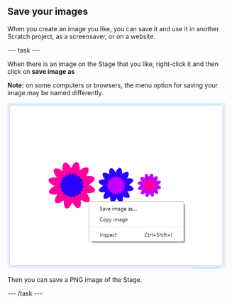 ## Save your images

When you create an image you like, you can save it and use it in another Scratch project, as a screensaver, or on a website.

\--- task \---

When there is an image on the Stage that you like, right-click it and then click on **save image as**

**Note:** on some computers or browsers, the menu option for saving your image may be named differently.

![ảnh chụp màn hình](images/flower-save-stage.png)

Then you can save a PNG image of the Stage.

\--- /task \---